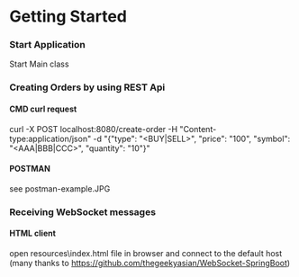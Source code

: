 # Getting Started

### Start Application
Start Main class

### Creating Orders by using REST Api
#### CMD curl request
curl -X POST localhost:8080/create-order -H "Content-type:application/json" -d "{\"type\": \"<BUY|SELL>\", \"price\": \"100\", \"symbol\": \"<AAA|BBB|CCC>\", \"quantity\": \"10\"}"
#### POSTMAN
see postman-example.JPG

### Receiving WebSocket messages
#### HTML client
open resources\index.html file in browser and connect to the default host (many thanks to https://github.com/thegeekyasian/WebSocket-SpringBoot)
